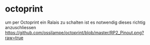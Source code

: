 # octoprint

um per Octoprint ein Ralais zu schalten ist es notwendig dieses richtig anzuschliessen
https://github.com/ossilampe/octoprint/blob/master/RP2_Pinout.png?raw=true
